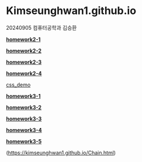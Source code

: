 # Kimseunghwan1.github.io
20240905 컴퓨터공학과 김승환

[**homework2-1**](http://Kimseunghwan1.github.io/homework2-1.html)

[**homework2-2**](http://Kimseunghwan1.github.io/homework2-2.html)

[**homework2-3**](http://Kimseunghwan1.github.io/homework2-3.html)

[**homework2-4**](http://Kimseunghwan1.github.io/homework2-4.html)

[css_demo](http://Kimseunghwan1.github.io/css_demo.htm)

[**homework3-1**](http://Kimseunghwan1.github.io/homework3-1.png)

[**homework3-2**](http://Kimseunghwan1.github.io/homework3-2.png)

[**homework3-3**](http://Kimseunghwan1.github.io/homework3-3.png)

[**homework3-4**](http://Kimseunghwan1.github.io/homework3-4.png)

[**homework3-5**](http://Kimseunghwan1.github.io/homework3-5.png)

(https://kimseunghwan1.github.io/Chain.html)
